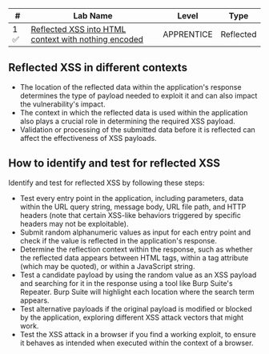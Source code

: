 | #   | Lab Name                                                                                                                      | Level      | Type      |
| --- | ----------------------------------------------------------------------------------------------------------------------------- | ---------- | --------- |
| 1 ✅   | [Reflected XSS into HTML context with nothing encoded](Reflected%20XSS%20into%20HTML%20context%20with%20nothing%20encoded.md) | APPRENTICE | Reflected | 

## Reflected XSS in different contexts
- The location of the reflected data within the application's response determines the type of payload needed to exploit it and can also impact the vulnerability's impact.
- The context in which the reflected data is used within the application also plays a crucial role in determining the required XSS payload.
- Validation or processing of the submitted data before it is reflected can affect the effectiveness of XSS payloads.

## How to identify and test for reflected XSS
Identify and test for reflected XSS by following these steps:
- Test every entry point in the application, including parameters, data within the URL query string, message body, URL file path, and HTTP headers (note that certain XSS-like behaviors triggered by specific headers may not be exploitable).
- Submit random alphanumeric values as input for each entry point and check if the value is reflected in the application's response.
- Determine the reflection context within the response, such as whether the reflected data appears between HTML tags, within a tag attribute (which may be quoted), or within a JavaScript string.
- Test a candidate payload by using the random value as an XSS payload and searching for it in the response using a tool like Burp Suite's Repeater. Burp Suite will highlight each location where the search term appears.
- Test alternative payloads if the original payload is modified or blocked by the application, exploring different XSS attack vectors that might work.
- Test the XSS attack in a browser if you find a working exploit, to ensure it behaves as intended when executed within the context of a browser.